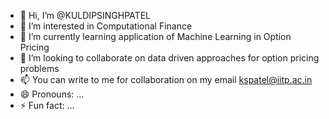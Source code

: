 - 👋 Hi, I’m @KULDIPSINGHPATEL
- 👀 I’m interested in Computational Finance
- 🌱 I’m currently learning application of Machine Learning in Option Pricing
- 💞️ I’m looking to collaborate on data driven approaches for option pricing problems
- 📫 You can write to me for collaboration on my email kspatel@iitp.ac.in
- 😄 Pronouns: ...
- ⚡ Fun fact: ...

<!---
KULDIPSINGHPATEL/KULDIPSINGHPATEL is a ✨ special ✨ repository because its `README.md` (this file) appears on your GitHub profile.
You can click the Preview link to take a look at your changes.
--->
